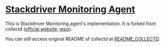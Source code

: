 # [Stackdriver Monitoring Agent](https://cloud.google.com/monitoring/agent/)

This is Stackdriver Monitoring agent's implementation. It is forked from collectd ([official website](https://collectd.org/), [repo](https://github.com/collectd/collectd)).

You can still access original README of collectd at
[README_COLLECTD](README_COLLECTD).
